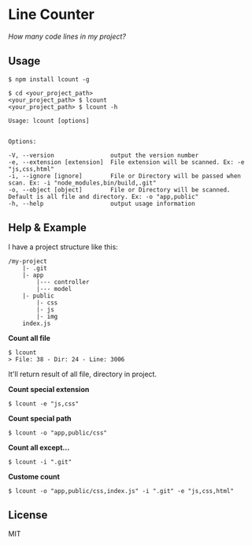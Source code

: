 # Line Counter

_How many code lines in my project?_

## Usage

```
$ npm install lcount -g
```

```
$ cd <your_project_path>
<your_project_path> $ lcount
<your_project_path> $ lcount -h
```

```
Usage: lcount [options]


Options:

-V, --version                output the version number
-e, --extension [extension]  File extension will be scanned. Ex: -e "js,css,html"
-i, --ignore [ignore]        File or Directory will be passed when scan. Ex: -i "node_modules,bin/build,.git"
-o, --object [object]        File or Directory will be scanned. Default is all file and directory. Ex: -o "app,public"
-h, --help                   output usage information
```

## Help & Example

I have a project structure like this:

```
/my-project
    |- .git
    |- app
        |--- controller
        |--- model
    |- public
        |- css
        |- js
        |- img
    index.js
```

**Count all file**

```
$ lcount
> File: 38 - Dir: 24 - Line: 3006
``` 

It'll return result of all file, directory in project.

**Count special extension**

```
$ lcount -e "js,css"
```

**Count special path**

```
$ lcount -o "app,public/css"
```

**Count all except...**

```
$ lcount -i ".git"
```

**Custome count**

```
$ lcount -o "app,public/css,index.js" -i ".git" -e "js,css,html"
```

## License

MIT